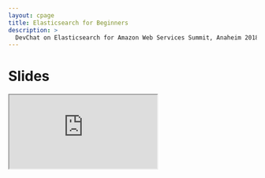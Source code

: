 ```yaml
---
layout: cpage
title: Elasticsearch for Beginners 
description: >
  DevChat on Elasticsearch for Amazon Web Services Summit, Anaheim 2018
---
```


# Slides

<div class="responsive-google-slides">
<iframe src="https://docs.google.com/presentation/d/e/2PACX-1vQmGV9kF2OeO7j66gOcocbAc1i7pKE0XgxwCmTj_DyJ64O4Rrc0wZCnNyWfMShiKON97F-2MLRcV-Dz/embed?start=false&loop=false&delayms=3000"></iframe>
</div>
